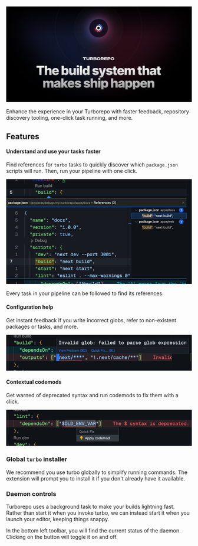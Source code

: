 ![](resources/readme-hero.png)

Enhance the experience in your Turborepo with faster feedback, repository discovery tooling, one-click task running, and more.

## Features

#### Understand and use your tasks faster

Find references for `turbo` tasks to quickly discover which `package.json` scripts will run. Then, run your pipeline with one click.

![A screenshot of a VSCode editor showing the references for a `build` pipeline.](resources/references.png)

Every task in your pipeline can be followed to find its references.

#### Configuration help

Get instant feedback if you write incorrect globs, refer to non-existent packages or tasks, and more.

![A screnshot of a VSCode editor notifying of an invalid glob syntax.](resources/globs.png)

#### Contextual codemods

Get warned of deprecated syntax and run codemods to fix them with a click.

![A screenshot of a VSCode editor showing the ability to Quick Fix a codemod for deprecated syntax.](resources/contextual-codemod.png)

### Global `turbo` installer

We recommend you use turbo globally to simplify running commands. The extension will prompt you to install it if you don't already have it available.

### Daemon controls

Turborepo uses a background task to make your builds lightning fast. Rather than start it when you invoke turbo, we can instead start it when you launch your editor, keeping things snappy.

In the bottom left toolbar, you will find the current status of the daemon. Clicking on the button will toggle it on and off.

